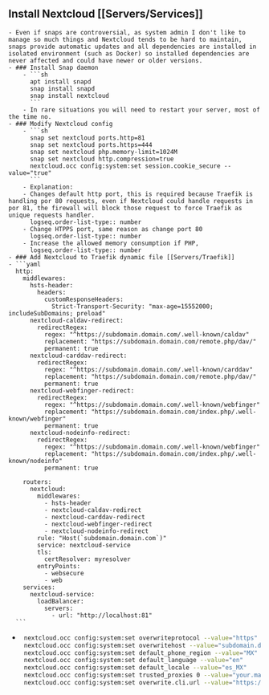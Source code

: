 ## Install Nextcloud [[Servers/Services]]
	- Even if snaps are controversial, as system admin I don't like to manage so much things and Nextcloud tends to be hard to maintain, snaps provide automatic updates and all dependencies are installed in isolated environment (such as Docker) so installed dependencies are never affected and could have newer or older versions.
	- ### Install Snap daemon
		- ```sh
		  apt install snapd
		  snap install snapd
		  snap install nextcloud
		  ```
		- In rare situations you will need to restart your server, most of the time no.
	- ### Modify Nextcloud config
		- ```sh
		  snap set nextcloud ports.http=81
		  snap set nextcloud ports.https=444
		  snap set nextcloud php.memory-limit=1024M
		  snap set nextcloud http.compression=true
		  nextcloud.occ config:system:set session.cookie_secure --value="true"
		  ```
		- Explanation:
		- Changes default http port, this is required because Traefik is handling por 80 requests, even if Nextcloud could handle requests in por 81, the firewall will block those request to force Traefik as unique requests handler.
		  logseq.order-list-type:: number
		- Change HTPPS port, same reason as change port 80
		  logseq.order-list-type:: number
		- Increase the allowed memory consumption if PHP,
		  logseq.order-list-type:: number
	- ### Add Nextcloud to Traefik dynamic file [[Servers/Traefik]]
	- ```yaml
	  http:
	    middlewares:
	      hsts-header:
	        headers:
	          customResponseHeaders:
	            Strict-Transport-Security: "max-age=15552000; includeSubDomains; preload"
	      nextcloud-caldav-redirect:
	        redirectRegex:
	          regex: "^https://subdomain.domain.com/.well-known/caldav"
	          replacement: "https://subdomain.domain.com/remote.php/dav/"
	          permanent: true
	      nextcloud-carddav-redirect:
	        redirectRegex:
	          regex: "^https://subdomain.domain.com/.well-known/carddav"
	          replacement: "https://subdomain.domain.com/remote.php/dav/"
	          permanent: true
	      nextcloud-webfinger-redirect:
	        redirectRegex:
	          regex: "^https://subdomain.domain.com/.well-known/webfinger"
	          replacement: "https://subdomain.domain.com/index.php/.well-known/webfinger"
	          permanent: true
	      nextcloud-nodeinfo-redirect:
	        redirectRegex:
	          regex: "^https://subdomain.domain.com/.well-known/webfinger"
	          replacement: "https://subdomain.domain.com/index.php/.well-known/nodeinfo"
	          permanent: true
	  
	    routers:
	      nextcloud:
	        middlewares:
	          - hsts-header
	          - nextcloud-caldav-redirect
	          - nextcloud-carddav-redirect
	          - nextcloud-webfinger-redirect
	          - nextcloud-nodeinfo-redirect
	        rule: "Host(`subdomain.domain.com`)"
	        service: nextcloud-service
	        tls:
	          certResolver: myresolver
	        entryPoints:
	          - websecure
	          - web
	    services:
	      nextcloud-service:
	        loadBalancer:
	          servers:
	            - url: "http://localhost:81"
	  ```
- ```sh
   nextcloud.occ config:system:set overwriteprotocol --value="https"
   nextcloud.occ config:system:set overwritehost --value="subdomain.domain.com"
   nextcloud.occ config:system:set default_phone_region --value="MX"
   nextcloud.occ config:system:set default_language --value="en"
   nextcloud.occ config:system:set default_locale --value="es_MX"
   nextcloud.occ config:system:set trusted_proxies 0 --value="your.machine.ip.value"
   nextcloud.occ config:system:set overwrite.cli.url --value="https://subdomain.domain.com"
  
  ```